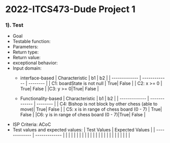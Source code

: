 # 2022-ITCS473-Dude Project 1
### 1). Test
*  Goal
* Testable function:
* Parameters:
* Return type:
* Return value:
* exceptional behavior:
* Input domain:
  * interface-based
    | Characteristic     | b1     | b2     |
    | ------------- | ------------- | -------- |
    | C1: boardState is not null | True| False |
    | C2: x >= 0         | True| False |
    |C3: y >= 0|True| False |
  
  * Functionality-based
    | Characteristic     | b1     | b2     |
    | ------------- | ------------- | -------- |
    | C4: Bishop is not block by other chess (able to move)| True| False |
    | C5: x is in range of chess board (0 - 7) | True| False |
    |C6: y is in range of chess board (0 - 7)|True| False |
* ISP Criteria: ACoC
* Test values and expected values:
   | Test Values   | Expected Values   | 
   | ------------- | -------------     | 
   |               |                   |
   |               |                   |
   |               |                   |
   |               |                   |
   |               |                   |
   |               |                   |
   |               |                   |
   |               |                   |

